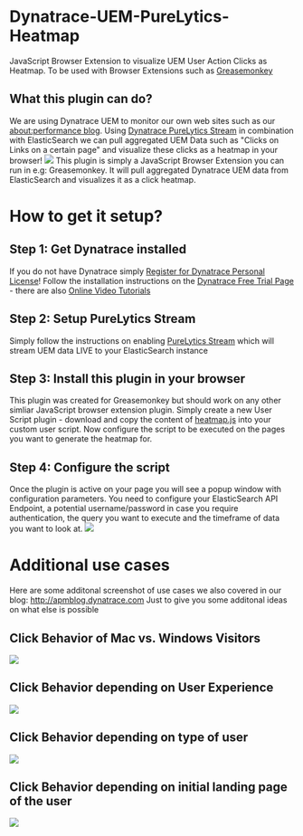 # Dynatrace-UEM-PureLytics-Heatmap
JavaScript Browser Extension to visualize UEM User Action Clicks as Heatmap. To be used with Browser Extensions such as [Greasemonkey](http://www.greasespot.net/)

## What this plugin can do?
We are using Dynatrace UEM to monitor our own web sites such as our [about:performance blog](http://apmblog.dynatrace.com). Using [Dynatrace PureLytics Stream](https://community.dynatrace.com/community/display/DOCDT63/PureLytics+Stream) in combination with ElasticSearch we can pull aggregated UEM Data such as "Clicks on Links on a certain page" and visualize these clicks as a heatmap in your browser!
![](https://github.com/Dynatrace/Dynatrace-UEM-PureLytics-Heatmap/blob/master/images/HeatmapView.png)
This plugin is simply a JavaScript Browser Extension you can run in e.g: Greasemonkey. It will pull aggregated Dynatrace UEM data from ElasticSearch and visualizes it as a click heatmap.

# How to get it setup?
## Step 1: Get Dynatrace installed
If you do not have Dynatrace simply [Register for Dynatrace Personal License](http://bit.ly/dtpersonal)! Follow the installation instructions on the [Dynatrace Free Trial Page](http://bit.ly/dttrial) - there are also [Online Video Tutorials](http://bit.ly/onlineperfclinic)

## Step 2: Setup PureLytics Stream
Simply follow the instructions on enabling [PureLytics Stream](https://community.dynatrace.com/community/display/DOCDT63/PureLytics+Stream) which will stream UEM data LIVE to your ElasticSearch instance

## Step 3: Install this plugin in your browser
This plugin was created for Greasemonkey but should work on any other simliar JavaScript browser extension plugin. Simply create a new User Script plugin - download and copy the content of [heatmap.js](https://github.com/Dynatrace/Dynatrace-UEM-PureLytics-Heatmap/blob/master/heatmap.js) into your custom user script. Now configure the script to be executed on the pages you want to generate the heatmap for.

## Step 4: Configure the script
Once the plugin is active on your page you will see a popup window with configuration parameters. You need to configure your ElasticSearch API Endpoint, a potential username/password in case you require authentication, the query you want to execute and the timeframe of data you want to look at.
![](https://github.com/Dynatrace/Dynatrace-UEM-PureLytics-Heatmap/blob/master/images/PluginConfiguration.png)

# Additional use cases
Here are some additonal screenshot of use cases we also covered in our blog: http://apmblog.dynatrace.com
Just to give you some additonal ideas on what else is possible

## Click Behavior of Mac vs. Windows Visitors
![](https://github.com/Dynatrace/Dynatrace-UEM-PureLytics-Heatmap/blob/master/images/MacVsWindows.png)

## Click Behavior depending on User Experience
![](https://github.com/Dynatrace/Dynatrace-UEM-PureLytics-Heatmap/blob/master/images/ByUserIndex.png)

## Click Behavior depending on type of user
![](https://github.com/Dynatrace/Dynatrace-UEM-PureLytics-Heatmap/blob/master/images/FreeTrialEmployeesCustomerse.png)

## Click Behavior depending on initial landing page of the user
![](https://github.com/Dynatrace/Dynatrace-UEM-PureLytics-Heatmap/blob/master/images/GooglevsFreeTrialFAQ.png)
